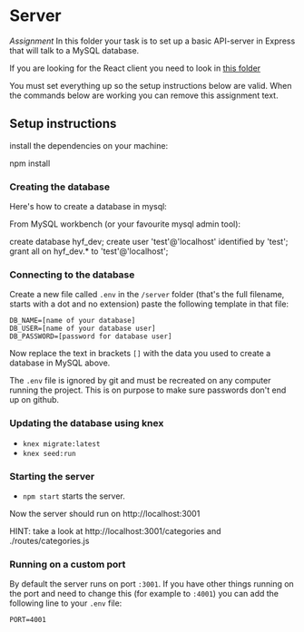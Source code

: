 # Server
*Assignment* In this folder your task is to set up a basic API-server in Express that will talk to a MySQL database.

If you are looking for the React client you need to look in [this folder](../client)

You must set everything up so the setup instructions below are valid. When the commands below are working you can remove this assignment text.

## Setup instructions

install the dependencies on your machine:

npm install

### Creating the database ###

Here's how to create a database in mysql:

From MySQL workbench (or your favourite mysql admin tool):

  create database hyf_dev;
  create user 'test'@'localhost' identified by 'test';
  grant all on hyf_dev.* to 'test'@'localhost';

### Connecting to the database ###

Create a new file called `.env` in the `/server` folder (that's the full filename, starts with a dot and no extension) paste the following template in that file:

```
DB_NAME=[name of your database]
DB_USER=[name of your database user]
DB_PASSWORD=[password for database user]
```

Now replace the text in brackets `[]` with the data you used to create
a database in MySQL above.

The `.env` file is ignored by git and must be recreated on any computer running the project. This is on purpose to make sure passwords don't end up on github.

### Updating the database using knex  #

- `knex migrate:latest`
- `knex seed:run`



### Starting the server ###
- `npm start` starts the server.

Now the server should run on http://localhost:3001

HINT: take a look at http://localhost:3001/categories and ./routes/categories.js

### Running on a custom port

By default the server runs on port `:3001`. If you have other things running on
the port and need to change this (for example to `:4001`) you can add the
following line to your `.env` file:

```
PORT=4001
```
